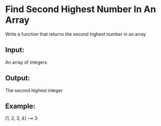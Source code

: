 # Find Second Highest Number In An Array
Write a function that returns the second highest number in an array
## Input:
An array of integers
## Output:
The second highest integer
## Example:
[1, 2, 3, 4] --> 3